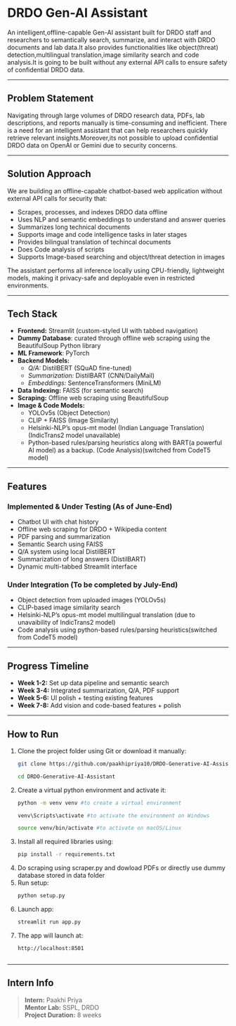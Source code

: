 #  DRDO Gen-AI Assistant

An intelligent,offline-capable Gen-AI assistant built for DRDO staff and researchers to semantically search, summarize, and interact with DRDO documents and lab data.It also provides functionalities like object(threat) detection,multilingual translation,image similarity search and code analysis.It is going to be built  without any external API calls to ensure safety of confidential DRDO data.

---

##  Problem Statement

Navigating through large volumes of DRDO research data, PDFs, lab descriptions, and reports manually is time-consuming and inefficient. There is a need for an intelligent assistant that can help researchers quickly retrieve relevant insights.Moreover,its not possible to upload confidential DRDO data on OpenAI or Gemini due to security concerns.

---

##  Solution Approach

We are building an offline-capable chatbot-based web application without external API calls for security that:
- Scrapes, processes, and indexes DRDO data offline
- Uses NLP and semantic embeddings to understand and answer queries
- Summarizes long technical documents
- Supports image and code intelligence tasks in later stages
- Provides bilingual translation of techincal documents
- Does Code analysis of scripts
- Supports Image-based searching and object/threat detection in images

The assistant performs all inference locally using CPU-friendly, lightweight models, making it privacy-safe and deployable even in restricted environments.

---

## Tech Stack

- **Frontend:** Streamlit (custom-styled UI with tabbed navigation)
- **Dummy Database**: curated through offline web scraping using the BeautifulSoup Python library
- **ML Framework**: PyTorch
- **Backend Models:**
  - *Q/A:* DistilBERT (SQuAD fine-tuned)
  - *Summarization:* DistilBART (CNN/DailyMail)
  - *Embeddings:* SentenceTransformers (MiniLM)
- **Data Indexing:** FAISS (for semantic search)
- **Scraping:** Offline web scraping using BeautifulSoup
- **Image & Code Models:** 
  - YOLOv5s (Object Detection)
  - CLIP + FAISS (Image Similarity)
  - Helsinki-NLP’s opus-mt model (Indian Language Translation)(IndicTrans2 model unavailable)
  - Python-based rules/parsing heuristics along with BART(a powerful AI model) as a backup. (Code Analysis)(switched from CodeT5 model)

---

##  Features

###  Implemented & Under Testing (As of June-End)
- Chatbot UI with chat history
- Offline web scraping for DRDO + Wikipedia content
- PDF parsing and summarization
- Semantic Search using FAISS
- Q/A system using local DistilBERT
- Summarization of long answers (DistilBART)
- Dynamic multi-tabbed Streamlit interface

###  Under Integration (To be completed by July-End)
- Object detection from uploaded images (YOLOv5s)
- CLIP-based image similarity search
- Helsinki-NLP’s opus-mt model multilingual translation (due to unavaibility of IndicTrans2 model)
- Code analysis using python-based rules/parsing heuristics(switched from CodeT5 model)

---

##  Progress Timeline

- **Week 1-2:** Set up data pipeline and semantic search
- **Week 3-4:** Integrated summarization, Q/A, PDF support
- **Week 5-6:** UI polish + testing existing features
- **Week 7-8:** Add vision and code-based features + polish

---

##  How to Run

1. Clone the project folder using Git or download it manually:
   ```bash
   git clone https://github.com/paakhipriya10/DRDO-Generative-AI-Assistant.git
   ```
   ```bash
   cd DRDO-Generative-AI-Assistant
   ```
2. Create a virtual python environment and activate it:
   ```bash
   python -m venv venv #to create a virtual environment
   ```
   ```bash
   venv\Scripts\activate #to activate the environment on Windows
   ```
   ```bash
   source venv/bin/activate #to activate on macOS/Linux
   ```
4. Install all required libraries using:
   ```bash
   pip install -r requirements.txt
5. Do scraping using scraper.py and dowload PDFs or directly use dummy database stored in data folder
6. Run setup:
   ```bash
   python setup.py  
7. Launch app:
   ```bash
   streamlit run app.py
8. The app will launch at:
   ```bash
   http://localhost:8501

   

---

##  Intern Info

> **Intern:** Paakhi Priya  
> **Mentor Lab:** SSPL, DRDO  
> **Project Duration:** 8 weeks  



